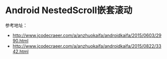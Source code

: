 # Android  NestedScroll嵌套滚动

参考地址：

- http://www.jcodecraeer.com/a/anzhuokaifa/androidkaifa/2015/0603/2990.html
- http://www.jcodecraeer.com/a/anzhuokaifa/androidkaifa/2015/0822/3342.html

